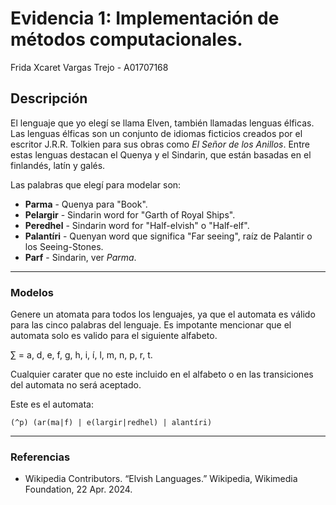 # Evidencia 1: Implementación de métodos computacionales. 

Frida Xcaret Vargas Trejo - A01707168  

## Descripción  
El lenguaje que yo elegí se llama Elven, también llamadas lenguas élficas. Las lenguas élficas son un conjunto de idiomas ficticios creados por el escritor J.R.R. Tolkien para sus obras como *El Señor de los Anillos*. Entre estas lenguas destacan el Quenya y el Sindarin, que están basadas en el finlandés, latín y galés.  

Las palabras que elegí para modelar son:  
- **Parma** - Quenya para "Book".  
- **Pelargir** - Sindarin word for "Garth of Royal Ships".  
- **Peredhel** - Sindarin word for "Half-elvish" o "Half-elf".  
- **Palantíri** - Quenyan word que significa "Far seeing", raíz de Palantir o los Seeing-Stones.  
- **Parf** - Sindarin, ver *Parma*.  

---

### Modelos

Genere un atomata para todos los lenguajes, ya que el automata es válido para las cinco palabras del lenguaje. Es impotante mencionar que el automata solo es valido para el siguiente alfabeto. 

∑ = a, d, e, f, g, h, i, í, l, m, n, p, r, t.

Cualquier carater que no este incluido en el alfabeto o en las transiciones del automata no será aceptado. 

Este es el automata: 

```
(^p) (ar(ma|f) | e(largir|redhel) | alantíri)
```

---

### Referencias
- Wikipedia Contributors. “Elvish Languages.” Wikipedia, Wikimedia Foundation, 22 Apr. 2024.




